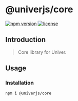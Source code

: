 # @univerjs/core

[![npm version](https://img.shields.io/npm/v/@univerjs/core)](https://npmjs.org/package/@univerjs/core)
[![license](https://img.shields.io/npm/l/@univerjs/core)](https://img.shields.io/npm/l/@univerjs/core)

## Introduction

> Core library for Univer.

## Usage

### Installation

```shell
npm i @univerjs/core
```
